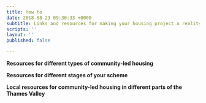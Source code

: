 ```yaml
---
title: How to
date: 2018-08-23 09:30:33 +0000
subtitle: Links and resources for making your housing project a reality
scripts: ''
layout: ''
published: false

---
```

**Resources for different types of community-led housing**

**Resources for different stages of your scheme**

**Local resources for community-led housing in different parts of the Thames Valley**